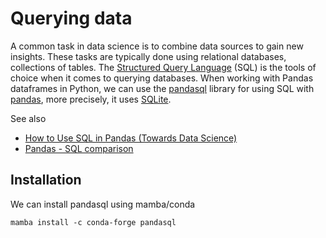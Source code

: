 # Querying data

A common task in data science is to combine data sources to gain new insights. These tasks are typically done using relational databases, collections of tables. The [Structured Query Language](https://en.wikipedia.org/wiki/SQL) (SQL) is the tools of choice when it comes to querying databases. When working with Pandas dataframes in Python, we can use the [pandasql](https://github.com/yhat/pandasql/) library for using SQL with [pandas](https://pandas.pydata.org/), more precisely, it uses [SQLite](https://www.sqlite.org/).

See also
* [How to Use SQL in Pandas (Towards Data Science)](https://towardsdatascience.com/how-to-use-sql-in-pandas-62d8a0f6341)
* [Pandas - SQL comparison](https://pandas.pydata.org/docs/getting_started/comparison/comparison_with_sql.html)

## Installation

We can install pandasql using mamba/conda

```
mamba install -c conda-forge pandasql
```
